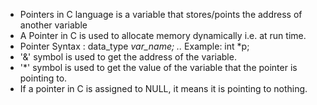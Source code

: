 * Pointers in C language is a variable that stores/points the address of another variable
*  A Pointer in C is used to allocate memory dynamically i.e. at run time. 
* Pointer Syntax : data_type *var_name;
 ..* Example: int *p;
* '&' symbol is used to get the address of the variable.
* '*' symbol is used to get the value of the variable that the pointer is pointing     to.
* If a pointer in C is assigned to NULL, it means it is pointing to nothing.
